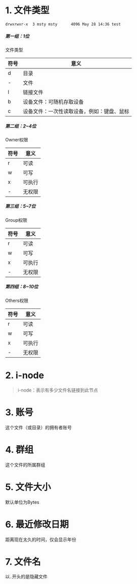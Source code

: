 # 1. 文件类型
```shell
drwxrwxr-x  3 msty msty      4096 May 28 14:36 test
```

##### 第一组：1位
文件类型

| 符号  | 意义                    |
| --- | --------------------- |
| d   | 目录                    |
| -   | 文件                    |
| l   | 链接文件                  |
| b   | 设备文件：可随机存取设备          |
| c   | 设备文件：一次性读取设备，例如：键盘、鼠标 |

##### 第二组：2~4位
Owner权限

| 符号  | 意义  |
| --- | --- |
| r   | 可读  |
| w   | 可写  |
| x   | 可执行 |
| -   | 无权限 |

##### 第三组：5~7位
Group权限

| 符号  | 意义  |
| --- | --- |
| r   | 可读  |
| w   | 可写  |
| x   | 可执行 |
| -   | 无权限 |

##### 第四组：8~10位
Others权限

| 符号  | 意义  |
| --- | --- |
| r   | 可读  |
| w   | 可写  |
| x   | 可执行 |
| -   | 无权限 |

# 2. i-node
> i-node：表示有多少文件名链接到此节点
# 3. 账号
这个文件（或目录）的拥有者账号

# 4. 群组
这个文件的所属群组

# 5. 文件大小
默认单位为Bytes

# 6. 最近修改日期
距离现在太久的时间，仅会显示年份

# 7. 文件名
以`.`开头的是隐藏文件
